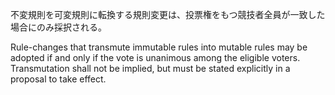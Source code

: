 不変規則を可変規則に転換する規則変更は、投票権をもつ競技者全員が一致した場合にのみ採択される。

Rule-changes that transmute immutable rules into mutable rules may be adopted if and only if the vote is unanimous among the eligible voters. Transmutation shall not be implied, but must be stated explicitly in a proposal to take effect.
